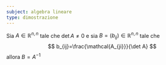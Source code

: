 ```yaml
---
subject: algebra lineare
type: dimostrazione
---
```

Sia $A\in\mathbb{R}^{n,n}$ tale che $\det A\ne 0$ e sia $B=(b_{ij})\in\mathbb{R}^{n,n}$ tale che
$$
b_{ij}=\frac{\mathcal{A_{ji}}}{\det A}
$$
allora $B=A^{-1}$